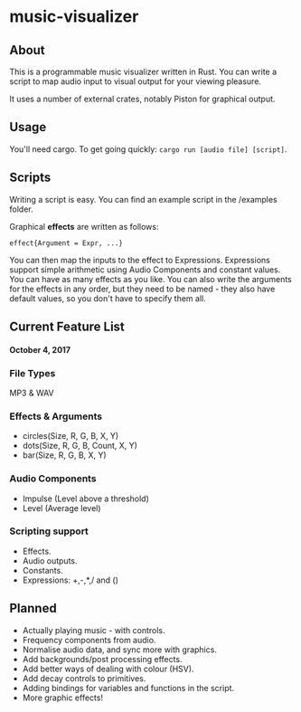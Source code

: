 # music-visualizer

## About
This is a programmable music visualizer written in Rust. You can write a script to map audio input to visual output for your viewing pleasure.

It uses a number of external crates, notably Piston for graphical output. 


## Usage
You'll need cargo. To get going quickly: `cargo run [audio file] [script]`.


## Scripts
Writing a script is easy. You can find an example script in the /examples folder.

Graphical **effects** are written as follows:

```
effect{Argument = Expr, ...}
```

You can then map the inputs to the effect to Expressions. Expressions support simple arithmetic using Audio Components and constant values. You can have as many effects as you like. You can also write the arguments for the effects in any order, but they need to be named - they also have default values, so you don't have to specify them all.


## Current Feature List
#### October 4, 2017

### File Types
MP3 & WAV

### Effects & Arguments
* circles(Size, R, G, B, X, Y)
* dots(Size, R, G, B, Count, X, Y)
* bar(Size, R, G, B, X, Y)

### Audio Components
* Impulse (Level above a threshold)
* Level (Average level)

### Scripting support
* Effects.
* Audio outputs.
* Constants.
* Expressions: +,-,*,/ and ()


## Planned
* Actually playing music - with controls.
* Frequency components from audio.
* Normalise audio data, and sync more with graphics.
* Add backgrounds/post processing effects.
* Add better ways of dealing with colour (HSV).
* Add decay controls to primitives.
* Adding bindings for variables and functions in the script.
* More graphic effects!
